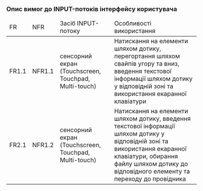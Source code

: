 ### Опис вимог до INPUT-потоків інтерфейсу користувача

<table>
    <thead>
        <tr>
            <td>FR</td>
            <td>NFR</td>
            <td>Засіб INPUT-потоку</td>
            <td>Особливості використання</td>
        </tr>
    </thead>
    <tbody>
        <tr>
            <td>FR1.1</td>
            <td>NFR1.1</td>
            <td>сенсорний екран (Touchscreen, Touchpad, Multi-touch)</td>
            <td>Натискання на елементи шляхом дотику, перегортання шляхом свайпів угору та вниз, введення текстової інформації шляхом дотику у відповідній зоні та використання екаранної клавіатури</td>
        </tr>
        <tr>
            <td>FR2.1</td>
            <td>NFR1.2</td>
            <td>сенсорний екран (Touchscreen, Touchpad, Multi-touch)</td>
            <td>Натискання на елементи шляхом дотику, введення текстової інформації шляхом дотику у відповідній зоні та використання екаранної клавіатури, обирання файлу шляхом дотику до відповідного елементу та переходу до провідника</td>
        </tr>
    </tbody>
</table>
